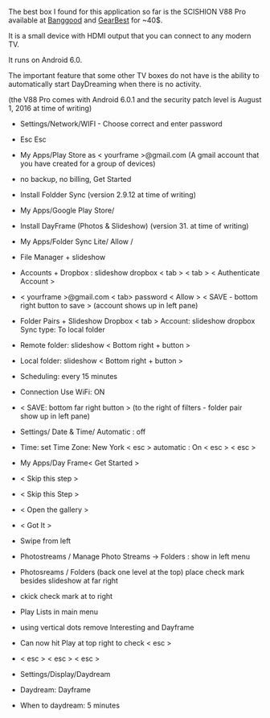 The best box I found for this application so far is the SCISHION V88 Pro available at [Banggood](https://www.banggood.com/SCISHION-V88-Pro-Amlogic-S905X-1G-RAM-8G-ROM-TV-Box-p-1114881.html) and [GearBest](https://www.gearbest.com/tv-box-mini-pc/pp_434477.html) for ~40$.

It is a small device with HDMI output that you can connect to any modern TV.

It runs on Android 6.0. 

The important feature that some other TV boxes do not have is the ability to automatically start DayDreaming when there is no activity.

(the V88 Pro comes with Android 6.0.1 and the security patch level is August 1, 2016 at time of writing)

- Settings/Network/WIFI - Choose correct and enter password
- Esc Esc
- My Apps/Play Store as < yourframe >@gmail.com (A gmail account that you have created for a group of devices)
- no backup, no billing, Get Started
- Install Foldder Sync (version 2.9.12 at time of writing)
- My Apps/Google Play Store/ 
- Install DayFrame (Photos & Slideshow) (version 31. at time of writing)

- My Apps/Folder Sync Lite/ Allow /
- File Manager + slideshow
- Accounts + Dropbox : slideshow dropbox < tab > < tab > < Authenticate Account >
- < yourframe >@gmail.com < tab> password <Sign In > < Allow > < SAVE - bottom right button to save > (account shows up in left pane)
- Folder Pairs + Slideshow Dropbox < tab > Account: slideshow dropbox Sync type: To local folder 
- Remote folder: slideshow < Bottom right + button >
- Local folder: slideshow  < Bottom right + button >
- Scheduling: every 15 minutes
- Connection Use WiFi: ON
- < SAVE: bottom far right button > (to the right of filters - folder pair show up in left pane)
- Settings/ Date & Time/ Automatic : off
- Time: set Time Zone: New York < esc > automatic : On < esc > < esc >
- My Apps/Day Frame< Get Started >
- < Skip this step >
- < Skip this Step >
- < Open the gallery >
- < Got It >
- Swipe from left
- Photostreams / Manage Photo Streams -> Folders : show in left menu
- Photosreams / Folders  (back one level at the top) place check mark besides slideshow at far right
- ckick check mark at to right
- Play Lists in main menu
- using vertical dots remove Interesting and Dayframe
- Can now hit Play at top right to check < esc >
- < esc > < esc > < esc >
- Settings/Display/Daydream
- Daydream: Dayframe
- When to daydream: 5 minutes

